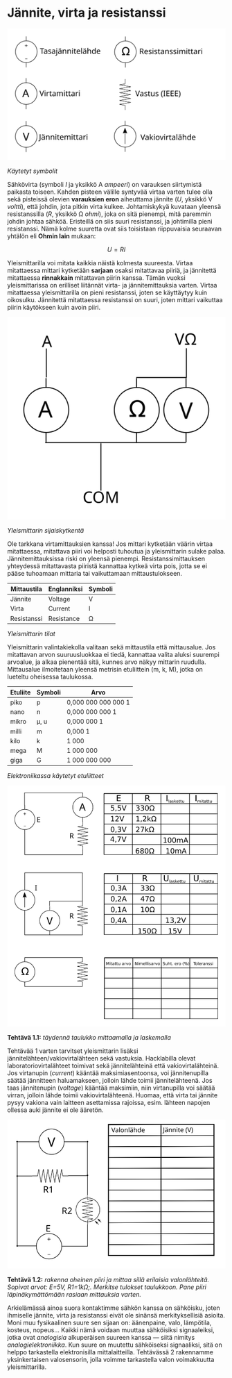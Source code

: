 # Jännite, virta ja resistanssi

![Käytetyt symbolit](symbolit.svg)

*Käytetyt symbolit*

Sähkövirta (symboli *I* ja yksikkö A *ampeeri*) on varauksen siirtymistä
paikasta toiseen. Kahden pisteen välille syntyvää virtaa varten tulee olla
sekä pisteissä olevien **varauksien eron** aiheuttama jännite (*U*, yksikkö
V *voltti*), että johdin, jota pitkin virta kulkee. Johtamiskykyä kuvataan
yleensä resistanssilla (*R*, yksikkö &#8486; *ohmi*), joka on sitä pienempi,
mitä paremmin johdin johtaa sähköä. Eristeillä on siis suuri resistanssi,
ja johtimilla pieni resistanssi. Nämä kolme suuretta ovat siis toisistaan
riippuvaisia seuraavan yhtälön eli **Ohmin lain** mukaan:

$$
U = RI
$$

Yleismittarilla voi mitata kaikkia näistä kolmesta suureesta. Virtaa
mitattaessa mittari kytketään **sarjaan** osaksi mitattavaa piiriä, ja
jännitettä mitattaessa **rinnakkain** mitattavan piirin kanssa. Tämän vuoksi
yleismittarissa on erilliset liitännät virta- ja jännitemittauksia varten.
Virtaa mitattaessa yleismittarilla on pieni resistanssi, joten se käyttäytyy
kuin oikosulku. Jännitettä mitattaessa resistanssi on suuri, joten mittari
vaikuttaa piirin käytökseen kuin avoin piiri.

![Yleismittarin sijaiskytkentä](yleismittari.svg)

*Yleismittarin sijaiskytkentä*

Ole tarkkana virtamittauksien kanssa! Jos mittari kytketään väärin virtaa
mitattaessa, mitattava piiri voi helposti tuhoutua ja yleismittarin sulake
palaa. Jännitemittauksissa riski on yleensä pienempi. Resistanssimittauksen
yhteydessä mitattavasta piiristä kannattaa kytkeä virta pois, jotta se ei
pääse tuhoamaan mittaria tai vaikuttamaan mittaustulokseen.

| Mittaustila | Englanniksi | Symboli   |
| ----------- | ----------- | --------- |
| Jännite     | Voltage     | V         |
| Virta       | Current     | I         |
| Resistanssi | Resistance  | &#8486;   |

*Yleismittarin tilat*

Yleismittarin valintakiekolla valitaan sekä mittaustila että mittausalue. Jos
mitattavan arvon suuruusluokkaa ei tiedä, kannattaa valita aluksi suurempi
arvoalue, ja alkaa pienentää sitä, kunnes arvo näkyy mittarin ruudulla.
Mittausalue ilmoitetaan yleensä metrisin etuliittein (m, k, M), jotka on
lueteltu oheisessa taulukossa.

| Etuliite    | Symboli    | Arvo                |
| ----------- | ---------- | ------------------- |
| piko        | p          | 0,000 000 000 000 1 |
| nano        | n          | 0,000 000 000 1     |
| mikro       | &micro;, u | 0,000 000 1         |
| milli       | m          | 0,000 1             |
| kilo        | k          | 1 000               |
| mega        | M          | 1 000 000           |
| giga        | G          | 1 000 000 000       |

*Elektroniikassa käytetyt etuliitteet*

![Tehtävä 1](urimittaus.svg)

**Tehtävä 1.1:** *täydennä taulukko mittaamalla ja laskemalla*

Tehtävää 1 varten tarvitset yleismittarin lisäksi
jännitelähteen/vakiovirtalähteen sekä vastuksia. Hacklabilla
olevat laboratoriovirtalähteet toimivat sekä jännitelähteinä että
vakiovirtalähteinä. Jos virtanupin (*current*) kääntää maksimiasentoonsa,
voi jännitenupilla säätää jännitteen haluamakseen, jolloin lähde
toimii jännitelähteenä. Jos taas jännitenupin (*voltage*) kääntää
maksimiin, niin virtanupilla voi säätää virran, jolloin lähde toimii
vakiovirtalähteenä. Huomaa, että virta tai jännite pysyy vakiona vain
laitteen asettamissa rajoissa, esim. lähteen napojen ollessa auki jännite
ei ole ääretön.

![Tehtävä 2](ldrmittaus.svg)

**Tehtävä 1.2:** *rakenna oheinen piiri ja mittaa sillä erilaisia
valonlähteitä. Sopivat arvot: E=5V, R1=1k&#8486;;. Merkitse tulokset
taulukkoon. Pane piiri läpinäkymättömään rasiaan mittauksia varten.*

Arkielämässä ainoa suora kontaktimme sähkön kanssa on sähköisku,
joten ihmiselle jännite, virta ja resistanssi eivät ole sinänsä
merkityksellisiä asioita.  Moni muu fysikaalinen suure sen sijaan on:
äänenpaine, valo, lämpötila, kosteus, nopeus... Kaikki nämä voidaan
muuttaa sähköisiksi signaaleiksi, jotka ovat *analogisia* alkuperäisen
suureen kanssa &mdash; siitä nimitys *analogielektroniikka*.  Kun suure
on muutettu sähköiseksi signaaliksi, sitä on helppo tarkastella
elektronisilla mittalaitteilla. Tehtävässä 2 rakennamme yksinkertaisen
valosensorin, jolla voimme tarkastella valon voimakkuutta yleismittarilla.
